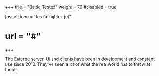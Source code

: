 +++
title = "Battle Tested"
weight = 70
#disabled = true

[asset]
  icon = "fas fa-fighter-jet"
  # url = "#"
+++

The Euterpe server, UI and clients have been in development
and constant use since 2013. They've seen a lot of what the
real world has to throw at them!
